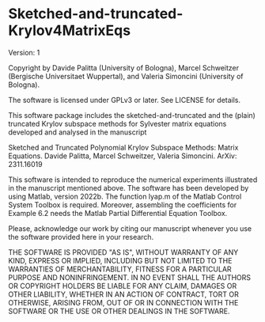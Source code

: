 # Sketched-and-truncated-Krylov4MatrixEqs

Version: 1

Copyright by Davide Palitta (University of Bologna), Marcel Schweitzer (Bergische Universitaet Wuppertal), and Valeria Simoncini (University of Bologna).

The software is licensed under GPLv3 or later. See LICENSE for details.

This software package includes the sketched-and-truncated and the (plain) truncated Krylov subspace methods for Sylvester matrix equations developed and analysed in the manuscript

Sketched and Truncated Polynomial Krylov Subspace Methods: Matrix Equations. 
Davide Palitta, Marcel Schweitzer, Valeria Simoncini.
ArXiv: 2311.16019

This software is intended to reproduce the numerical experiments illustrated in the manuscript mentioned above.
The software has been developed by using Matlab, version 2022b. 
The function lyap.m of the Matlab Control System Toolbox is required.
Moreover, assembling the coefficients for Example 6.2 needs the Matlab Partial Differential Equation Toolbox.

Please, acknowledge our work by citing our manuscript whenever you use the software provided here in your research.

THE SOFTWARE IS PROVIDED "AS IS", WITHOUT WARRANTY OF ANY KIND, EXPRESS OR IMPLIED, INCLUDING BUT NOT LIMITED TO THE WARRANTIES OF MERCHANTABILITY, FITNESS FOR A PARTICULAR PURPOSE AND NONINFRINGEMENT. IN NO EVENT SHALL THE AUTHORS OR COPYRIGHT HOLDERS BE LIABLE FOR ANY CLAIM, DAMAGES OR OTHER LIABILITY, WHETHER IN AN ACTION OF CONTRACT, TORT OR OTHERWISE, ARISING FROM, OUT OF OR IN CONNECTION WITH THE SOFTWARE OR THE USE OR OTHER DEALINGS IN THE SOFTWARE. 



